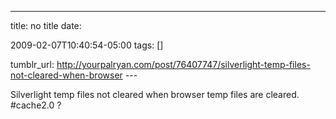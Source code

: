---
title: no title
date:

 2009-02-07T10:40:54-05:00 
tags:  []

tumblr_url:
http://yourpalryan.com/post/76407747/silverlight-temp-files-not-cleared-when-browser
\-\--

Silverlight temp files not cleared when browser temp files are cleared.
\#cache2.0 ?
